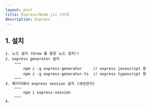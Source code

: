```yaml
---
layout: post
title: Express(Node.js) 스타트
description: Express
---
```


## 1. 설치
    1. 노드 설치 (brew 를 통한 노드 설치!)
    2. express generator 설치
        ~~~
            npm i -g express-generator     // express javascript 용  
            npm i -g express-generator-ts  // express typescript 용  
        ~~~
    3. 패키지에서 express session 설치 (세션관리)
        ~~~
            npm i express-session
        ~~~
    4. 
    